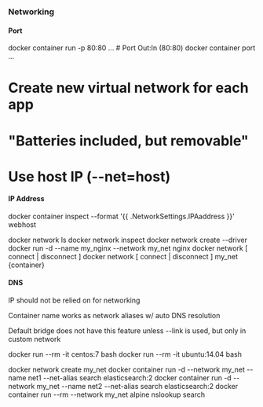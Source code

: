 ### Networking ###

#### Port ####
docker container run -p 80:80 ... # Port Out:In (80:80)
  docker container port ...

# Create new virtual network for each app
# "Batteries included, but removable"
# Use host IP (--net=host)


#### IP Address ####
docker container inspect --format '{{ .NetworkSettings.IPAaddress }}' webhost

docker network ls
docker network inspect
docker network create --driver
  docker run -d --name my_nginx --network my_net nginx
docker network [ connect | disconnect ]
  docker network [ connect | disconnect ] my_net {container}


#### DNS ####
IP should not be relied on for networking

Container name works as network aliases w/ auto DNS resolution

Default bridge does not have this feature unless --link is used, but only in custom network

docker run --rm -it centos:7 bash
docker run --rm -it ubuntu:14.04 bash

docker network create my_net
docker container run -d --network my_net --name net1 --net-alias search elasticsearch:2
docker container run -d --network my_net --name net2 --net-alias search elasticsearch:2
docker container run --rm --network my_net alpine nslookup search


